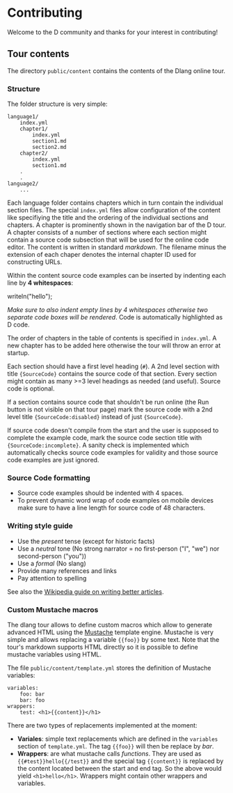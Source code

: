 # Contributing

Welcome to the D community and thanks for your interest in contributing!

## Tour contents

The directory `public/content` contains the contents of the Dlang online tour.

### Structure

The folder structure is very simple:

	language1/
	    index.yml
		chapter1/
		    index.yml
		    section1.md
		    section2.md
		chapter2/
		    index.yml
		    section1.md
		.
		.
	language2/
		...

Each language folder contains chapters which in turn contain the individual
section files. The special `index.yml` files allow configuration of the content
like specifiying the title and the ordering of the individual sections and chapters.
A chapter is prominently shown in the navigation bar of the D tour.
A chapter consists of a number of sections where each section might
contain a source code subsection that will be used for the online code
editor. The content is written in standard *markdown*. The filename minus
the extension of each chaper denotes the internal chapter ID used
for constructing URLs.

Within the content source code examples can be inserted by indenting each line by **4 whitespaces**:

   writeln("hello");

_Make sure to also indent empty lines by 4 whitespaces otherwise two separate code
boxes will be rendered_. Code is automatically highlighted as D code.

The order of chapters in the table of contents is specified in `index.yml`. A new chapter
has to be added here otherwise the tour will throw an error at startup.

Each section should have a first level heading (`#`). A 2nd level section with title `{SourceCode}`
contains the source code of that section. Every section might contain as many
\>=3 level headings as needed (and useful). Source code is optional.

If a section contains source code that shouldn't be run
online (the Run button is not visible on that tour
page) mark the source code with a 2nd level title
`{SourceCode:disabled}` instead of just `{SourceCode}`.

If source code doesn't compile from the start and the user is
supposed to complete the example code, mark the source code
section title with `{SourceCode:incomplete}`. A sanity
check is implemented which automatically checks source code
examples for validity and those source code examples
are just ignored.

### Source Code formatting

* Source code examples should be indented with 4 spaces.
* To prevent dynamic word wrap of code examples on mobile
  devices make sure to have a line length for source code of 48
  characters.

### Writing style guide

* Use the _present_ tense (except for historic facts)
* Use a _neutral_ tone (No strong narrator = no first-person ("I", "we") nor second-person ("you"))
* Use a _formal_ (No slang)
* Provide many references and links
* Pay attention to spelling

See also the [Wikipedia guide on writing better articles](https://en.wikipedia.org/wiki/Wikipedia:Writing_better_articles).

### Custom Mustache macros

The dlang tour allows to define custom macros which allow to generate
advanced HTML using the [Mustache](http://mustache.github.io/) template
engine. Mustache is very simple and allows replacing a variable
`{{foo}}` by some text. Note that the tour's markdown supports
HTML directly so it is possible to define mustache variables
using HTML.

The file `public/content/template.yml` stores the definition
of Mustache variables:

	variables:
		foo: bar
		bar: foo
	wrappers:
		test: <h1>{{content}}</h1>


There are two types of replacements implemented at the moment:

- **Variales**: simple text replacements which are defined in the `variables`
  section of `template.yml`. The tag `{{foo}}` will then be replace by _bar_.
- **Wrappers**: are what mustache calls _functions_. They are used
  as `{{#test}}hello{{/test}}` and the special tag `{{content}}`
  is replaced by the content located between the start and end tag. So the above
  would yield `<h1>hello</h1>`. Wrappers might contain other wrappers
  and variables.
